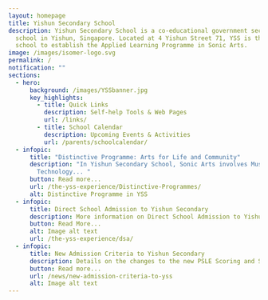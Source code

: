 ```yaml
---
layout: homepage
title: Yishun Secondary School
description: Yishun Secondary School is a co-educational government secondary
  school in Yishun, Singapore. Located at 4 Yishun Street 71, YSS is the first
  school to establish the Applied Learning Programme in Sonic Arts.
image: /images/isomer-logo.svg
permalink: /
notification: ""
sections:
  - hero:
      background: /images/YSSbanner.jpg
      key_highlights:
        - title: Quick Links
          description: Self-help Tools & Web Pages
          url: /links/
        - title: School Calendar
          description: Upcoming Events & Activities
          url: /parents/schoolcalendar/
  - infopic:
      title: "Distinctive Programme: Arts for Life and Community"
      description: "In Yishun Secondary School, Sonic Arts involves Music, Media and
        Technology... "
      button: Read more...
      url: /the-yss-experience/Distinctive-Programmes/
      alt: Distinctive Programme in YSS
  - infopic:
      title: Direct School Admission to Yishun Secondary
      description: More information on Direct School Admission to Yishun Secondary...
      button: Read More...
      alt: Image alt text
      url: /the-yss-experience/dsa/
  - infopic:
      title: New Admission Criteria to Yishun Secondary
      description: Details on the changes to the new PSLE Scoring and S1 Posting systems...
      button: Read more...
      url: /news/new-admission-criteria-to-yss
      alt: Image alt text
---
```

